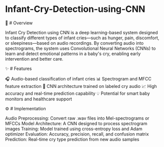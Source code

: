 # Infant-Cry-Detection-using-CNN

📌 # Overview

Infant Cry Detection using CNN is a deep learning-based system designed to classify different types of infant cries—such as hunger, pain, discomfort, or sleepiness—based on audio recordings. By converting audio into spectrograms, the system uses Convolutional Neural Networks (CNNs) to learn and detect emotional patterns in a baby's cry, enabling early intervention and better care.

✨ # Features

🎧 Audio-based classification of infant cries
📊 Spectrogram and MFCC feature extraction
🧠 CNN architecture trained on labeled cry audio
📈 High accuracy and real-time prediction capability
💡 Potential for smart baby monitors and healthcare support

⚙️ # Implementation

Audio Preprocessing: Convert raw .wav files into Mel-spectrograms or MFCCs
Model Architecture: A CNN designed to process spectrogram images
Training: Model trained using cross-entropy loss and Adam optimizer
Evaluation: Accuracy, precision, recall, and confusion matrix
Prediction: Real-time cry type prediction from new audio samples

